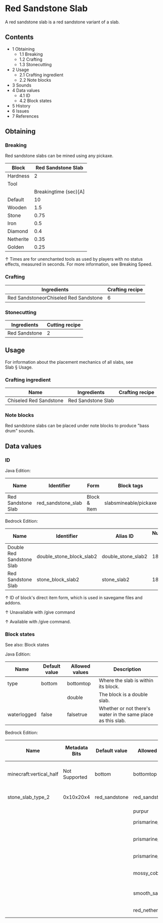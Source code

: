 # Red Sandstone Slab
A red sandstone slab is a red sandstone variant of a slab.

## Contents
- 1 Obtaining
	- 1.1 Breaking
	- 1.2 Crafting
	- 1.3 Stonecutting
- 2 Usage
	- 2.1 Crafting ingredient
	- 2.2 Note blocks
- 3 Sounds
- 4 Data values
	- 4.1 ID
	- 4.2 Block states
- 5 History
- 6 Issues
- 7 References

## Obtaining
### Breaking
Red sandstone slabs can be mined using any pickaxe.

| Block     | Red Sandstone Slab    |
|-----------|-----------------------|
| Hardness  | 2                     |
| Tool      |                       |
|           | Breakingtime (sec)[A] |
| Default   | 10                    |
| Wooden    | 1.5                   |
| Stone     | 0.75                  |
| Iron      | 0.5                   |
| Diamond   | 0.4                   |
| Netherite | 0.35                  |
| Golden    | 0.25                  |


↑ Times are for unenchanted tools as used by players with no status effects, measured in seconds. For more information, see Breaking Speed.


### Crafting
| Ingredients                           | Crafting recipe |
|---------------------------------------|-----------------|
| Red SandstoneorChiseled Red Sandstone | 6               |

### Stonecutting
| Ingredients   | Cutting recipe |
|---------------|----------------|
| Red Sandstone | 2              |

## Usage
For information about the placement mechanics of all slabs, see Slab § Usage.

### Crafting ingredient
| Name                   | Ingredients        | Crafting recipe |
|------------------------|--------------------|-----------------|
| Chiseled Red Sandstone | Red Sandstone Slab |                 |

### Note blocks
Red sandstone slabs can be placed under note blocks to produce "bass drum" sounds.

## Data values
### ID
Java Edition:

| Name               | Identifier         | Form         | Block tags            | Item tags | Translation key                    |
|--------------------|--------------------|--------------|-----------------------|-----------|------------------------------------|
| Red Sandstone Slab | red_sandstone_slab | Block & Item | slabsmineable/pickaxe | slabs     | block.minecraft.red_sandstone_slab |

Bedrock Edition:

| Name                      | Identifier               | Alias ID           | Numeric ID | Form                         | Item ID[i 1]                                             | Translation key                            |
|---------------------------|--------------------------|--------------------|------------|------------------------------|----------------------------------------------------------|--------------------------------------------|
| Double Red Sandstone Slab | double_stone_block_slab2 | double_stone_slab2 | 181        | Block & Ungiveable Item[i 2] | double_stone_block_slab2Alias ID:real_double_stone_slab2 | tile.double_stone_slab2.red_sandstone.name |
| Red Sandstone Slab        | stone_block_slab2        | stone_slab2        | 182        | Block & Giveable Item[i 3]   | stone_block_slab2Alias ID:double_stone_slab2             | tile.stone_slab2.red_sandstone.name        |


↑ ID of block's direct item form, which is used in savegame files and addons.

↑ Unavailable with /give command

↑ Available with /give command.


### Block states
See also: Block states

Java Edition:

| Name        | Default value | Allowed values | Description                                                  |
|-------------|---------------|----------------|--------------------------------------------------------------|
| type        | bottom        | bottomtop      | Where the slab is within its block.                          |
|             |               | double         | The block is a double slab.                                  |
| waterlogged | false         | falsetrue      | Whether or not there's water in the same place as this slab. |

Bedrock Edition:

| Name                    | Metadata Bits | Default value | Allowed values    | Values forMetadata Bits | Description                         |
|-------------------------|---------------|---------------|-------------------|-------------------------|-------------------------------------|
| minecraft:vertical_half | Not Supported | bottom        | bottomtop         | Unsupported             | Where the slab is within its block. |
| stone_slab_type_2       | 0x10x20x4     | red_sandstone | red_sandstone     | 0                       | Red Sandstone Slab                  |
|                         |               |               | purpur            | 1                       | Purpur Slab                         |
|                         |               |               | prismarine_rough  | 2                       | Prismarine Slab                     |
|                         |               |               | prismarine_dark   | 3                       | Dark Prismarine Slab                |
|                         |               |               | prismarine_brick  | 4                       | Prismarine Brick Slab               |
|                         |               |               | mossy_cobblestone | 5                       | Mossy Cobblestone Slab              |
|                         |               |               | smooth_sandstone  | 6                       | Smooth Sandstone Slab               |
|                         |               |               | red_nether_brick  | 7                       | Red Nether Brick Slab               |




